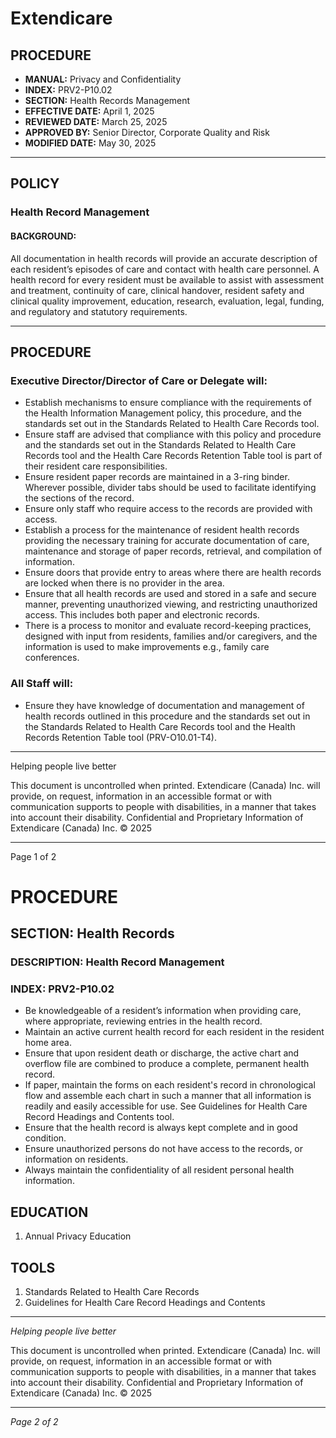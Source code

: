 # Extendicare

## PROCEDURE

- **MANUAL:** Privacy and Confidentiality
- **INDEX:** PRV2-P10.02
- **SECTION:** Health Records Management
- **EFFECTIVE DATE:** April 1, 2025
- **REVIEWED DATE:** March 25, 2025
- **APPROVED BY:** Senior Director, Corporate Quality and Risk
- **MODIFIED DATE:** May 30, 2025

----

## POLICY

### Health Record Management

#### BACKGROUND:
All documentation in health records will provide an accurate description of each resident’s episodes of care and contact with health care personnel. A health record for every resident must be available to assist with assessment and treatment, continuity of care, clinical handover, resident safety and clinical quality improvement, education, research, evaluation, legal, funding, and regulatory and statutory requirements.

----

## PROCEDURE

### Executive Director/Director of Care or Delegate will:
- Establish mechanisms to ensure compliance with the requirements of the Health Information Management policy, this procedure, and the standards set out in the Standards Related to Health Care Records tool.
- Ensure staff are advised that compliance with this policy and procedure and the standards set out in the Standards Related to Health Care Records tool and the Health Care Records Retention Table tool is part of their resident care responsibilities.
- Ensure resident paper records are maintained in a 3-ring binder. Wherever possible, divider tabs should be used to facilitate identifying the sections of the record.
- Ensure only staff who require access to the records are provided with access.
- Establish a process for the maintenance of resident health records providing the necessary training for accurate documentation of care, maintenance and storage of paper records, retrieval, and compilation of information.
- Ensure doors that provide entry to areas where there are health records are locked when there is no provider in the area.
- Ensure that all health records are used and stored in a safe and secure manner, preventing unauthorized viewing, and restricting unauthorized access. This includes both paper and electronic records.
- There is a process to monitor and evaluate record-keeping practices, designed with input from residents, families and/or caregivers, and the information is used to make improvements e.g., family care conferences.

### All Staff will:
- Ensure they have knowledge of documentation and management of health records outlined in this procedure and the standards set out in the Standards Related to Health Care Records tool and the Health Records Retention Table tool (PRV-O10.01-T4).

----

Helping people live better

This document is uncontrolled when printed.
Extendicare (Canada) Inc. will provide, on request, information in an accessible format or with communication supports to people with disabilities, in a manner that takes into account their disability. Confidential and Proprietary Information of Extendicare (Canada) Inc. © 2025

----

Page 1 of 2

# PROCEDURE

## SECTION: Health Records
### DESCRIPTION: Health Record Management
### INDEX: PRV2-P10.02

- Be knowledgeable of a resident’s information when providing care, where appropriate, reviewing entries in the health record.
- Maintain an active current health record for each resident in the resident home area.
- Ensure that upon resident death or discharge, the active chart and overflow file are combined to produce a complete, permanent health record.
- If paper, maintain the forms on each resident's record in chronological flow and assemble each chart in such a manner that all information is readily and easily accessible for use. See Guidelines for Health Care Record Headings and Contents tool.
- Ensure that the health record is always kept complete and in good condition.
- Ensure unauthorized persons do not have access to the records, or information on residents.
- Always maintain the confidentiality of all resident personal health information.

## EDUCATION
1. Annual Privacy Education

## TOOLS
1. Standards Related to Health Care Records
2. Guidelines for Health Care Record Headings and Contents

----

*Helping people live better*

This document is uncontrolled when printed. Extendicare (Canada) Inc. will provide, on request, information in an accessible format or with communication supports to people with disabilities, in a manner that takes into account their disability. Confidential and Proprietary Information of Extendicare (Canada) Inc. © 2025

----

*Page 2 of 2*